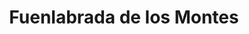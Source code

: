 ---
title: Fuenlabrada de los Montes
url: /fuenlabrada-de-los-montes/
latitude: 39.134
longitude: -4.934
---